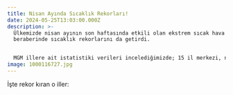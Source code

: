 ```yaml
---
title: Nisan Ayında Sıcaklık Rekorları!
date: 2024-05-25T13:03:00.000Z
description: >-
  Ülkemizde nisan ayının son haftasında etkili olan ekstrem sıcak hava dalgası,
  beraberinde sıcaklık rekorlarını da getirdi.


  MGM illere ait istatistiki verileri incelediğimizde; 15 il merkezi, nisan ayı en yüksek sıcaklık rekorunu egale etti.
image: 1000116727.jpg
---
```

İşte rekor kıran o iller:
